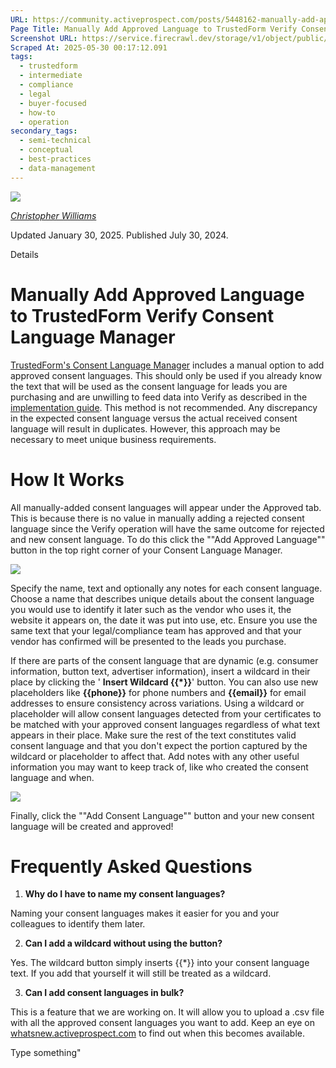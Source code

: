 ```yaml
---
URL: https://community.activeprospect.com/posts/5448162-manually-add-approved-language-to-trustedform-verify-consent-language-manager
Page Title: Manually Add Approved Language to TrustedForm Verify Consent Language Manager
Screenshot URL: https://service.firecrawl.dev/storage/v1/object/public/media/screenshot-81b4902a-c29c-4e86-be43-4093d0bcb6b3.png
Scraped At: 2025-05-30 00:17:12.091
tags:
  - trustedform
  - intermediate
  - compliance
  - legal
  - buyer-focused
  - how-to
  - operation
secondary_tags:
  - semi-technical
  - conceptual
  - best-practices
  - data-management
---
```


[![](https://content2.bloomfire.com/avatars/users/1405246/thumb/thumbnail.png?f=1620827893&Expires=1748567764&Signature=k2EnCRpiTRmRjLWA5M8R7-Q~ePGyjTegalEZr1l2l~eMY7xFC2FmIo-9OVSnDVpY--Mbi82MQMtP34UG13foga8dMzBCQXPMx9xZ6rTZuOwK4GntN5kl6ltaJW5O5hfTxErw7QwuwLQQFZMhZXzzoxPST5FL4ufGvdNExAJJnrRC0j73E2QDrOgs~ZI-UT83wHw8JAC3dI4sJywxG-Sz8cB8e1bez~Lkv58sV9LFMjjG0AEtHKl9lnpZ18yXsHxZBPQHp93RW96Xf4nR3shGoGD54gzpAp0Fi~UM5eF4kPQBsi-BnI~SwbfUI1KMOXLzmlqBFq7S~atB-d8kmcDaXQ__&Key-Pair-Id=APKAIDFCFZ2UHE5LPIUA)](https://community.activeprospect.com/memberships/7846678-christopher-williams)

[_Christopher Williams_](https://community.activeprospect.com/memberships/7846678-christopher-williams)

Updated January 30, 2025. Published July 30, 2024.

Details

# Manually Add Approved Language to TrustedForm Verify Consent Language Manager

[TrustedForm's Consent Language Manager](https://community.activeprospect.com/posts/5474006-trustedform-consent-language-manager) includes a manual option to add approved consent languages. This should only be used if you already know the text that will be used as the consent language for leads you are purchasing and are unwilling to feed data into Verify as described in the [implementation guide](https://community.activeprospect.com/posts/5253900-trustedform-verify-implementation-guide). This method is not recommended. Any discrepancy in the expected consent language versus the actual received consent language will result in duplicates. However, this approach may be necessary to meet unique business requirements.

# How It Works

All manually-added consent languages will appear under the Approved tab. This is because there is no value in manually adding a rejected consent language since the Verify operation will have the same outcome for rejected and new consent language. To do this click the ""Add Approved Language"" button in the top right corner of your Consent Language Manager.

![](https://content2.bloomfire.com/thumbnails/contents/004/404/786/original.png?f=1722271363&Expires=1748567822&Signature=NZTVXDCEX7LhLvDP3nC2FE4YfsIf2mafxy7vnCe8DjSIPYoHwwz693BNeeg-AbEWt-J6b7GoS0y4BioRbfH9ov1RoEEyAbv7nfq2bK~HfKMana0Gplry8wLrFjVEMy2~VMQ0Jk6HU5V3kaQP0eZ-bPKpHkI75hFGMpWmDlgWCajsU6iPVy5fslpSr-IJF28gwJAv9HuIm376LnqED319AnJWMBWeX7U6xhN~RXIwEkePnDZK6AKW2bn4D3SMq-i8dhCmVAz7ltqvNlJcu6WfWzsw1qFGr5C9jAV0OxeAdzI14UnOFbOCkoi7C~kvhuAL55HVux7iGKvYe3VI7X1BVg__&Key-Pair-Id=APKAIDFCFZ2UHE5LPIUA)

Specify the name, text and optionally any notes for each consent language. Choose a name that describes unique details about the consent language you would use to identify it later such as the vendor who uses it, the website it appears on, the date it was put into use, etc. Ensure you use the same text that your legal/compliance team has approved and that your vendor has confirmed will be presented to the leads you purchase.

If there are parts of the consent language that are dynamic (e.g. consumer information, button text, advertiser information), insert a wildcard in their place by clicking the ' **Insert Wildcard {{\*}}**' button. You can also use new placeholders like **{{phone}}** for phone numbers and **{{email}}** for email addresses to ensure consistency across variations. Using a wildcard or placeholder will allow consent languages detected from your certificates to be matched with your approved consent languages regardless of what text appears in their place. Make sure the rest of the text constitutes valid consent language and that you don't expect the portion captured by the wildcard or placeholder to affect that. Add notes with any other useful information you may want to keep track of, like who created the consent language and when.

![](https://content2.bloomfire.com/thumbnails/contents/004/791/591/original.png?f=1738255778&Expires=1748567822&Signature=L2PRz803lKh~yymtQrJihXBcuFwx4ctQ-JUHKx6aD1iCPkm3t0sfrr7vbpckxDVA4AIzH97Uo9tEq52-S6prNZ~TofbvJhHX7PcPa~h28gqrGSvibMKfXgMMzTr1C9gJWwx8MgI7~yk4cQ~QeSlZbcGK4ptazcWZbUlpKhuI8PBgStUqc4VJyKbk0258n0Fhw0ZrcMKR0L8vjDYykuCkxz0DHf~bEmd-bEZqrv7YNuEQq3WYMlvNr3juX-IS52kSnoSxCJxxT51JH2uCaLNUO00Np9-Ue5MZckaXMjjfe~8Nsj7NUoMnkAo85n5WSqB18f-Nmj6fZi3RySr3v~cgag__&Key-Pair-Id=APKAIDFCFZ2UHE5LPIUA)

Finally, click the ""Add Consent Language"" button and your new consent language will be created and approved!

# Frequently Asked Questions

1. **Why do I have to name my consent languages?**

Naming your consent languages makes it easier for you and your colleagues to identify them later.

2. **Can I add a wildcard without using the button?**

Yes. The wildcard button simply inserts {{\*}} into your consent language text. If you add that yourself it will still be treated as a wildcard.

3. **Can I add consent languages in bulk?**

This is a feature that we are working on. It will allow you to upload a .csv file with all the approved consent languages you want to add. Keep an eye on [whatsnew.activeprospect.com](https://whatsnew.activeprospect.com/) to find out when this becomes available.


Type something"

